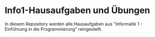 # Info1-Hausaufgaben und Übungen


In diesem Repository werden alle Hausaufgaben aus "Informatik 1 - Einführung in die Programmierung" reingestellt.

